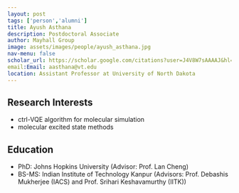 ```yaml
---
layout: post 
tags: ['person','alumni']
title: Ayush Asthana 
description: Postdoctoral Associate
author: Mayhall Group 
image: assets/images/people/ayush_asthana.jpg
nav-menu: false 
scholar_url: https://scholar.google.com/citations?user=J4V8W7sAAAAJ&hl=en&oi=ao 
email:Email: aasthana@vt.edu
location: Assistant Professor at University of North Dakota
---
```


## Research Interests
- ctrl-VQE algorithm for molecular simulation
- molecular excited state methods

## Education
- PhD: Johns Hopkins University (Advisor: Prof. Lan Cheng)
- BS-MS: Indian Institute of Technology Kanpur (Advisors: Prof. Debashis Mukherjee
  (IACS) and Prof. Srihari Keshavamurthy (IITK))
